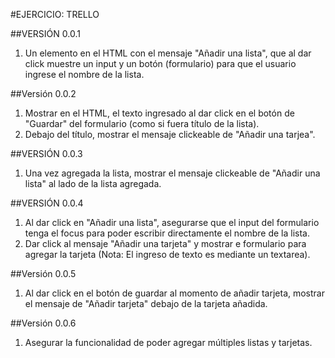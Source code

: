 #EJERCICIO: TRELLO

##VERSIÓN 0.0.1

1. Un elemento en el HTML con el mensaje "Añadir una lista", que al dar click muestre un input y un botón (formulario) para que el usuario ingrese el nombre de la lista.

##Versión 0.0.2

1. Mostrar en el HTML, el texto ingresado al dar click en el botón de "Guardar" del formulario (como si fuera título de la lista).
2. Debajo del título, mostrar el mensaje clickeable de "Añadir una tarjea".

##VERSIÓN 0.0.3

1. Una vez agregada la lista, mostrar el mensaje clickeable de "Añadir una lista" al lado de la lista agregada.

##VERSIÓN 0.0.4

1. Al dar click en "Añadir una lista", asegurarse que el input del formulario tenga el focus para poder escribir directamente el nombre de la lista.
2. Dar click al mensaje "Añadir una tarjeta" y mostrar e formulario para agregar la tarjeta (Nota: El ingreso de texto es mediante un textarea).

##Versión 0.0.5

1. Al dar click en el botón de guardar al momento de añadir tarjeta, mostrar el mensaje de "Añadir tarjeta" debajo de la tarjeta añadida.

##Versión 0.0.6

1. Asegurar la funcionalidad de poder agregar múltiples listas y tarjetas.
